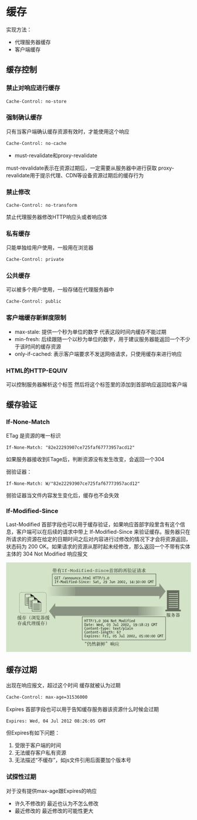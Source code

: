 # 缓存

实现方法：

- 代理服务器缓存
- 客户端缓存

## 缓存控制

### 禁止对响应进行缓存

```html
Cache-Control: no-store
```

### 强制确认缓存

只有当客户端确认缓存资源有效时，才能使用这个响应

```html
Cache-Control: no-cache
```

- must-revalidate和proxy-revalidate

must-revalidate表示在资源过期后，一定需要从服务器中进行获取 proxy-revalidate用于提示代理、CDN等设备资源过期后的缓存行为

### 禁止修改

```http
Cache-Control: no-transform
```

禁止代理服务器修改HTTP响应头或者响应体

### 私有缓存

只能单独给用户使用，一般用在浏览器

```html
Cache-Control: private
```

### 公共缓存

可以被多个用户使用，一般存储在代理服务器中

```html
Cache-Control: public
```

### 客户端缓存新鲜度限制

- max-stale: 提供一个秒为单位的数字 代表这段时间内缓存不能过期
- min-fresh: 后续跟随一个以秒为单位的数字，用于建议服务器能返回一个不少于该时间的缓存资源
- only-if-cached: 表示客户端要求不发送网络请求，只使用缓存来进行响应

### HTML的HTTP-EQUIV

可以控制服务器解析这个标签 然后将这个标签里的添加到首部响应返回给客户端

## 缓存验证

### If-None-Match

ETag 是资源的唯一标识

```http
If-None-Match: "82e22293907ce725faf67773957acd12"
```

如果服务器接收到ETage后，判断资源没有发生改变，会返回一个304

弱验证器：

```http
If-None-Match: W/"82e22293907ce725faf67773957acd12"
```

弱验证器当文件内容发生变化后，缓存也不会失效

### If-Modified-Since

Last-Modified 首部字段也可以用于缓存验证，如果响应首部字段里含有这个信息，客户端可以在后续的请求中带上 If-Modified-Since 来验证缓存。服务器只在所请求的资源在给定的日期时间之后对内容进行过修改的情况下才会将资源返回，状态码为 200 OK。如果请求的资源从那时起未经修改，那么返回一个不带有实体主体的 304 Not Modified 响应报文

![缓存验证-新鲜度检测](/assets/屏幕截图%202022-01-13%20174058.png)

## 缓存过期

出现在响应报文，超过这个时间 缓存就被认为过期

```html
Cache-Control: max-age=31536000
```

Expires 首部字段也可以用于告知缓存服务器该资源什么时候会过期

```html
Expires: Wed, 04 Jul 2012 08:26:05 GMT
```

但Expires有如下问题：

1. 受限于客户端的时间
2. 无法缓存客户私有资源
3. 无法描述“不缓存”，如js文件引用后面要加个版本号

### 试探性过期

对于没有提供max-age跟Expires的响应

- 许久不修改的 最近也认为不怎么修改
- 最近修改的 最近修改的可能性更大